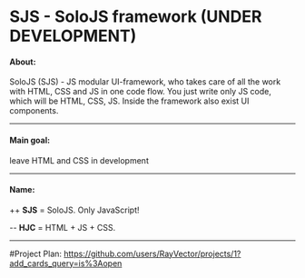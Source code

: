 # SJS - SoloJS framework (UNDER DEVELOPMENT)

#### About:
SoloJS (SJS) - JS modular UI-framework, who takes care of all the work with HTML, CSS and JS in one code flow. 
You just write only JS code, which will be HTML, CSS, JS. Inside the framework also exist UI components.
___

#### Main goal:
leave HTML and CSS in development <br>
___

#### Name:
++ **SJS** = SoloJS. Only JavaScript! <br>

-- **HJC** = HTML + JS + CSS. <br>

___

#Project Plan: 
https://github.com/users/RayVector/projects/1?add_cards_query=is%3Aopen
